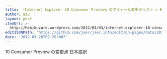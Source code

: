 ```yaml
---
title: 『Internet Explorer 10 Consumer Preview のマイナーな変更点リスト « Hebikuzure's Tech Memo』
author: azu
layout: post
itemUrl: >-
  http://hebikuzure.wordpress.com/2012/03/03/internet-explorer-10-consumer-preview-%e3%81%ae%e3%83%9e%e3%82%a4%e3%83%8a%e3%83%bc%e3%81%aa%e5%a4%89%e6%9b%b4%e7%82%b9%e3%83%aa%e3%82%b9%e3%83%88/
editJSONPath: 'https://github.com/jser/jser.info/edit/gh-pages/data/2012/03/index.json'
date: '2012-03-28T02:20:00Z'
---
```

10 Consumer Preview の変更点 日本語訳
